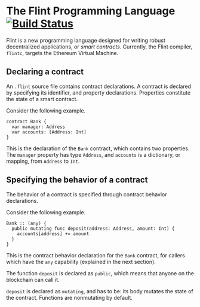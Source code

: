 # The Flint Programming Language [![Build Status](https://travis-ci.com/franklinsch/flint.svg?token=QwcCuJTEqyvvqgtqAD5V&branch=master)](https://travis-ci.com/franklinsch/flint)

Flint is a new programming language designed for writing robust decentralized applications, or *smart contracts*. Currently, the Flint compiler, `flintc`, targets the Ethereum Virtual Machine.

## Declaring a contract

An `.flint` source file contains contract declarations. A contract is declared by specifying its identifier, and property declarations. Properties constitute the state of a smart contract.

Consider the following example.

```
contract Bank {
  var manager: Address
  var accounts: [Address: Int]
}
```

This is the declaration of the `Bank` contract, which contains two properties. The `manager` property has type `Address`, and `accounts` is a dictionary, or mapping, from `Address` to `Int`.

## Specifying the behavior of a contract

The behavior of a contract is specified through contract behavior declarations.

Consider the following example.

```
Bank :: (any) {
  public mutating func deposit(address: Address, amount: Int) {
    accounts[address] += amount
  }
}
```

This is the contract behavior declaration for the `Bank` contract, for callers which have the `any` capability (explained in the next section).

The function `deposit` is declared as `public`, which means that anyone on the blockchain can call it.

`deposit` is declared as `mutating`, and has to be: its body mutates the state of the contract. Functions are nonmutating by default.

